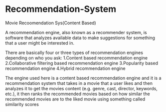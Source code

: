 # Recommendation-System
Movie Recoomendation Sys(Content Based)

A recommendation engine, also known as a recommender system, 
is software that analyzes available data to make suggestions for something that a user might be interested in.

There are basically four or three types of recommendation engines depending on who you ask:
1.Content based recommendation engine
2.Collaborative filtering based recommendation engine
3.Popularity based recommendation engine
4.Hybrid recommendation engine

The engine used here is a content based recommendation engine and it is 
a recommendation system that takes in a movie that a user likes 
and then analyzes it to get the movies content (e.g. genre, cast, director, keywords, etc.), 
it then ranks the recommended movies based on how similar the recommended movies 
are to the liked movie using something called similarity scores

